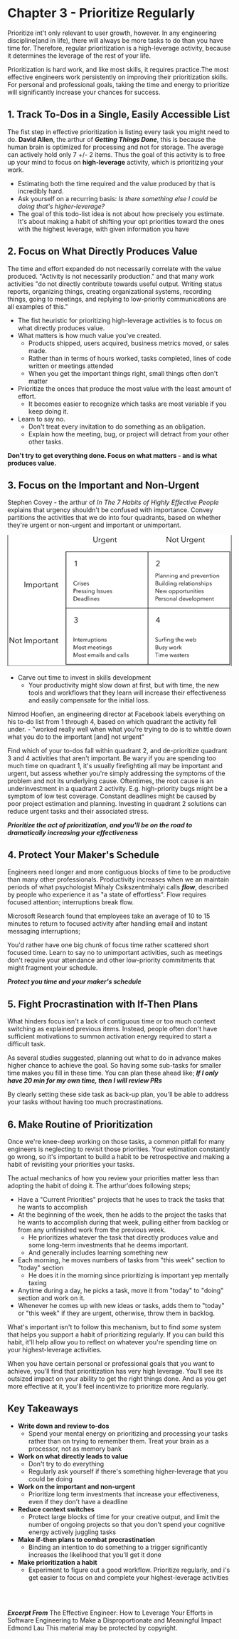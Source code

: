 # Chapter 3 - Prioritize Regularly

Prioritize int't only relevant to user growth, however. In any engineering discipline(and in life), there will always be more tasks to do than you have time for. Therefore, regular prioritization is a high-leverage activity, because it determines the leverage of the rest of your life.

Prioritization is hard work, and like most skills, it requires practice.The most effective engineers work persistently on improving their prioritization skills.
For personal and professional goals, taking the time and energy to prioritize will significantly increase your chances for success.



## **1. Track To-Dos in a Single, Easily Accessible List**

The fist step in effective prioritization is listing every task you might need to do. **David Allen**, the arthur of ***Getting Things Done***, this is because the human brain is optimized for processing and not for storage. The average can actively hold only 7 +/- 2 items. Thus the goal of this activity is to free up your mind to focus on **high-leverage** activity, which is prioritizing your work.
 - Estimating both the time required and the value produced by that is incredibly hard.
 - Ask yourself on a recurring basis: *Is there something else I could be doing that's higher-leverage?*
 - The goal of this todo-list idea is not about how precisely you estimate. It's about making a habit of shifting your opt priorities toward the ones with the highest leverage, with given information you have

## **2. Focus on What Directly Produces Value**
The time and effort expanded do not necessarily correlate with the value produced. "Activity is not necessarily production." and that many work activities "do not directly contribute towards useful output. Writing status reports, organizing things, creating organizational systems, recording things, going to meetings, and replying to low-priority communications are all examples of this."
- The fist heuristic for prioritizing high-leverage activities is to focus on what directly produces value.
- What matters is how much value you've created.
  - Products shipped, users acquired, business metrics moved, or sales made.
  - Rather than in terms of hours worked, tasks completed, lines of code written or meetings attended
  - When you get the important things right, small things often don't matter
- Prioritize the onces that produce the most value with the least amount of effort.
  - It becomes easier to recognize which tasks are most variable if you keep doing it.
- Learn to say no.
  -  Don't treat every invitation to do something as an obligation.
  -  Explain how the meeting, bug, or project will detract from your other other tasks.

**Don't try to get everything done. Focus on what matters - and is what produces value.**

## **3. Focus on the Important and Non-Urgent**
Stephen Covey - the arthur of *In The 7 Habits of Highly Effective People* explains that urgency shouldn't be confused with importance. Convey partitions the activities that we do into four quadrants, based on whether they're urgent or non-urgent and important or unimportant.

![Priority graph by Stephen Covey](priorityGraph.png "Priority graph by Stephen Covey")


- Carve out time to invest in skills development
  - Your productivity might slow down at first, but with time, the new tools and workflows that they learn will increase their effectiveness and easily compensate for the initial loss.

Nimrod Hoofien, an engineering director at Facebook labels everything on his to-do list from 1 through 4, based on which quadrant the activity fell under. - "worked really well when what you're trying to do is to whittle down what you do to the important [and] not urgent"

Find which of your to-dos fall within quadrant 2, and de-prioritize quadrant 3 and 4 activities that aren't important.
Be wary if you are spending too much time on quadrant 1, it's usually firefighting all may be important and urgent, but assess whether you're simply addressing the symptoms of the problem and not its underlying cause.
Oftentimes, the root cause is an underinvestment in a quadrant 2 activity. E.g. high-priority bugs might be a symptom of low test coverage. Constant deadlines might be caused by poor project estimation and planning. Investing in quadrant 2 solutions can reduce urgent tasks and their associated stress.

***Prioritize the act of prioritization, and you'll be on the road to dramatically increasing your effectiveness***

## **4. Protect Your Maker's Schedule**
Engineers need longer and more contiguous blocks of time to be productive than many other professionals. Productivity increases when we an maintain periods of what psychologist Mihaly Csikszentmihalyi calls ***flow***, described by people who experience it as "a state of effortless". Flow requires focused attention; interruptions break flow.

Microsoft Research found that employees take an average of 10 to 15 minutes to return to focused activity after handling email and instant messaging interruptions;

You'd rather have one big chunk of focus time rather scattered short focused time. Learn to say no to unimportant activities, such as meetings don't require your attendance and other low-priority commitments that might fragment your schedule.

***Protect you time and your maker's schedule***

## **5. Fight Procrastination with If-Then Plans**

What hinders focus isn't a lack of contiguous time or too much context switching as explained previous items. Instead, people often don't have sufficient motivations to summon activation energy required to start a difficult task.

As several studies suggested, planning out what to do in advance makes higher chance to achieve the goal. So having some sub-tasks for smaller time makes you fill in these time. You can plan these ahead like;
***If I only have 20 min for my own time, then I will review PRs***

By clearly setting these side task as back-up plan, you'll be able to address your tasks without having too much procrastinations.

## **6. Make Routine of Prioritization**

Once we're knee-deep working on those tasks, a common pitfall for many engineers is neglecting to revisit those priorities. 
Your estimation constantly go wrong, so it's important to build a habit to be retrospective and making a habit of revisiting your priorities your tasks.

The actual mechanics of how you review your priorities matter less than adopting the habit of doing it.
The arthur'does following steps;

- Have a "Current Priorities" projects that he uses to track the tasks that he wants to accomplish
- At the beginning of the week, then he adds to the project the tasks that he wants to accomplish during that week, pulling either from backlog or from any unfinished work from the previous week.
  - He prioritizes whatever the task that directly produces value and some long-term investments that he deems important.
  - And generally includes learning something new
- Each morning, he moves numbers of tasks from "this week" section to "today" section
  - He does it in the morning since prioritizing is important yep mentally taxing
- Anytime during a day, he picks a task, move it from "today" to "doing" section and work on it.
- Whenever he comes up with new ideas or tasks, adds them to "today" or "this week" if they are urgent, otherwise, throw them in backlog.

What's important isn't to follow this mechanism, but to find *some* system that helps you support a habit of prioritizing regularly.
If you can build this habit, it'll help allow you to reflect on whatever you're spending time on your highest-leverage activities.

When you have certain personal or professional goals that you want to achieve, you'll find that prioritization has very high leverage. You'll see its outsized impact on your ability to get the right things done. And as you get more effective at it, you'll feel incentivize to prioritize more regularly.
## **Key Takeaways**

- **Write down and review to-dos**
    - Spend your mental energy on prioritizing and processing your tasks rather than on trying to remember them. Treat your brain as a processor, not as memory bank
- **Work on what directly leads to value**
  - Don't try to do everything
  - Regularly ask yourself if there's something higher-leverage that you could be doing
- **Work on the important and non-urgent**
  - Prioritize long term investments that increase your effectiveness, even if they don't have a deadline
- **Reduce context switches**
  - Protect large blocks of time for your creative output, and limit the number of ongoing projects so that you don't spend your cognitive energy actively juggling tasks
- **Make if-then plans to combat procrastination**
  - Binding an intention to do something to a trigger significantly increases the likelihood that you'll get it done
- **Make prioritization a habit**
  - Experiment to figure out a good workflow. Prioritize regularly, and i's get easier to focus on and complete your highest-leverage activities


<br />
<br />

***Excerpt From***
The Effective Engineer: How to Leverage Your Efforts in Software Engineering to Make a Disproportionate and Meaningful Impact
Edmond Lau
This material may be protected by copyright.